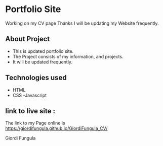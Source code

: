 # Portfolio Site
Working on my CV page
Thanks I will be updating my Website frequently.

## About Project
 - This is updated portfolio site.
 - The Project consists of my information, and projects.
 - It will be updated frequently.

## Technologies used
 - HTML
 - CSS
 -Javascript
## link to live site :
The link to my Page online is https://giordifungula.github.io/GiordiFungula_CV/ 

Giordi Fungula
